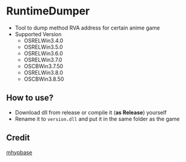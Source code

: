 # RuntimeDumper

- Tool to dump method RVA address for certain anime game
- Supported Version
  - OSRELWin3.4.0
  - OSRELWin3.5.0
  - OSRELWin3.6.0
  - OSRELWin3.7.0
  - OSCBWin3.7.50
  - OSRELWin3.8.0
  - OSCBWin3.8.50

## How to use?

- Download dll from release or compile it (**as Release**) yourself
- Rename it to `version.dll` and put it in the same folder as the game

## Credit

[mhypbase](https://github.com/wcjqwq/mhypbase/tree/main)
